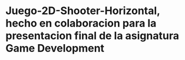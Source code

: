 # Juego-2D-Shooter-Horizontal, hecho en colaboracion para la presentacion final de la asignatura Game Development
